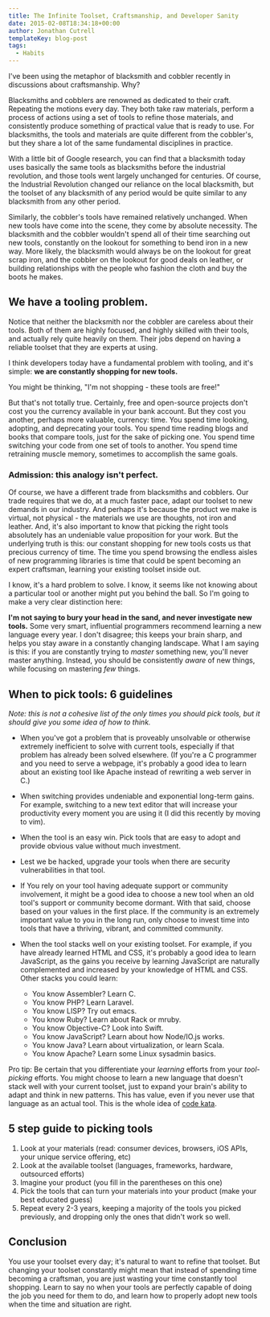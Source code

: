 ```yaml
---
title: The Infinite Toolset, Craftsmanship, and Developer Sanity
date: 2015-02-08T18:34:18+00:00
author: Jonathan Cutrell
templateKey: blog-post
tags:
  - Habits
---
```


I've been using the metaphor of blacksmith and cobbler recently in discussions about craftsmanship. Why?

Blacksmiths and cobblers are renowned as dedicated to their craft. Repeating the motions every day. They both take raw materials, perform a process of actions using a set of tools to refine those materials, and consistently produce something of practical value that is ready to use. For blacksmiths, the tools and materials are quite different from the cobbler's, but they share a lot of the same fundamental disciplines in practice.

With a little bit of Google research, you can find that a blacksmith today uses basically the same tools as blacksmiths before the industrial revolution, and those tools went largely unchanged for centuries. Of course, the Industrial Revolution changed our reliance on the local blacksmith, but the toolset of any blacksmith of any period would be quite similar to any blacksmith from any other period.

Similarly, the cobbler's tools have remained relatively unchanged. When new tools have come into the scene, they come by absolute necessity. The blacksmith and the cobbler wouldn't spend all of their time searching out new tools, constantly on the lookout for something to bend iron in a new way. More likely, the blacksmith would always be on the lookout for great scrap iron, and the cobbler on the lookout for good deals on leather, or building relationships with the people who fashion the cloth and buy the boots he makes.

<h2>We have a tooling problem.</h2>
Notice that neither the blacksmith nor the cobbler are careless about their tools. Both of them are highly focused, and highly skilled with their tools, and actually rely quite heavily on them. Their jobs depend on having a reliable toolset that they are experts at using.

I think developers today have a fundamental problem with tooling, and it's simple: <strong>we are constantly shopping for new tools.</strong>

You might be thinking, "I'm not shopping - these tools are free!"

But that's not totally true. Certainly, free and open-source projects don't cost you the currency available in your bank account. But they cost you another, perhaps more valuable, currency: time. You spend time looking, adopting, and deprecating your tools. You spend time reading blogs and books that compare tools, just for the sake of picking one. You spend time switching your code from one set of tools to another. You spend time retraining muscle memory, sometimes to accomplish the same goals.

<h3>Admission: this analogy isn't perfect.</h3>
Of course, we have a different trade from blacksmiths and cobblers. Our trade requires that we do, at a much faster pace, adapt our toolset to new demands in our industry. And perhaps it's because the product we make is virtual, not physical - the materials we use are thoughts, not iron and leather. And, it's also important to know that picking the right tools absolutely has an undeniable value proposition for your work. But the underlying truth is this: our constant shopping for new tools costs us that precious currency of time. The time you spend browsing the endless aisles of new programming libraries is time that could be spent becoming an expert craftsman, learning your existing toolset inside out.

I know, it's a hard problem to solve. I know, it seems like not knowing about a particular tool or another might put you behind the ball. So I'm going to make a very clear distinction here:

<strong>I'm not saying to bury your head in the sand, and never investigate new tools.</strong> Some very smart, influential programmers recommend learning a new language every year. I don't disagree; this keeps your brain sharp, and helps you stay aware in a constantly changing landscape. What I am saying is this: if you are constantly trying to <em>master</em> something new, you'll never master anything. Instead, you should be consistently <em>aware</em> of new things, while focusing on mastering <em>few</em> things.

<h2>When to pick tools: 6 guidelines</h2>
<em>Note: this is not a cohesive list of the only times you should pick tools, but it should give you some idea of how to think.</em>

- When you've got a problem that is proveably unsolvable or otherwise extremely inefficient to solve with current tools, especially if that problem has already been solved elsewhere. (If you're a C programmer and you need to serve a webpage, it's probably a good idea to learn about an existing tool like Apache instead of rewriting a web server in C.)
- When switching provides undeniable and exponential long-term gains. For example, switching to a new text editor that will increase your productivity every moment you are using it (I did this recently by moving to vim).
- When the tool is an easy win. Pick tools that are easy to adopt and provide obvious value without much investment.
- Lest we be hacked, upgrade your tools when there are security vulnerabilities in that tool.
- If You rely on your tool having adequate support or community involvement, it might be a good idea to choose a new tool when an old tool's support or community become dormant. With that said, choose based on your values in the first place. If the community is an extremely important value to you in the long run, only choose to invest time into tools that have a thriving, vibrant, and committed community.
- When the tool stacks well on your existing toolset. For example, if you have already learned HTML and CSS, it's probably a good idea to learn JavaScript, as the gains you receive by learning JavaScript are naturally complemented and increased by your knowledge of HTML and CSS. Other stacks you could learn:

  - You know Assembler? Learn C.
  - You know PHP? Learn Laravel.
  - You know LISP? Try out emacs.
  - You know Ruby? Learn about Rack or mruby.
  - You know Objective-C? Look into Swift.
  - You know JavaScript? Learn about how Node/IO.js works.
  - You know Java? Learn about virtualization, or learn Scala.
  - You know Apache? Learn some Linux sysadmin basics.

Pro tip: Be certain that you differentiate your <em>learning</em> efforts from your <em>tool-picking</em> efforts. You might choose to learn a new language that doesn't stack well with your current toolset, just to expand your brain's ability to adapt and think in new patterns. This has value, even if you never use that language as an actual tool. This is the whole idea of <a href="https://developertea.com/episodes/6877">code kata</a>.

<h2>5 step guide to picking tools</h2>

1. Look at your materials (read: consumer devices, browsers, iOS APIs, your unique service offering, etc)
1. Look at the available toolset (languages, frameworks, hardware, outsourced efforts)
1. Imagine your product (you fill in the parentheses on this one)
1. Pick the tools that can turn your materials into your product (make your best educated guess)
1. Repeat every 2-3 years, keeping a majority of the tools you picked previously, and dropping only the ones that didn't work so well.

<h2>Conclusion</h2>
You use your toolset every day; it's natural to want to refine that toolset. But changing your toolset constantly might mean that instead of spending time becoming a craftsman, you are just wasting your time constantly tool shopping. Learn to say no when your tools are perfectly capable of doing the job you need for them to do, and learn how to properly adopt new tools when the time and situation are right.
